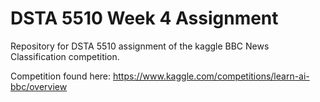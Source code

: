 # DSTA 5510 Week 4 Assignment
Repository for DSTA 5510 assignment of the kaggle BBC News Classification competition.

Competition found here: https://www.kaggle.com/competitions/learn-ai-bbc/overview

